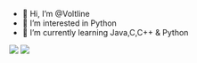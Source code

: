 - 👋 Hi, I’m @Voltline
- 👀 I’m interested in Python
- 🌱 I’m currently learning Java,C,C++ & Python

<!---
Voltline/Voltline is a ✨ special ✨ repository because its `README.md` (this file) appears on your GitHub profile.
You can click the Preview link to take a look at your changes.
--->
![](https://github-readme-stats.vercel.app/api?username=Voltline&show_icons=true&theme=dark&count_private=true)
![](https://github-readme-stats.vercel.app/api/top-langs/?username=Voltline&theme=dark&layout=compact)
